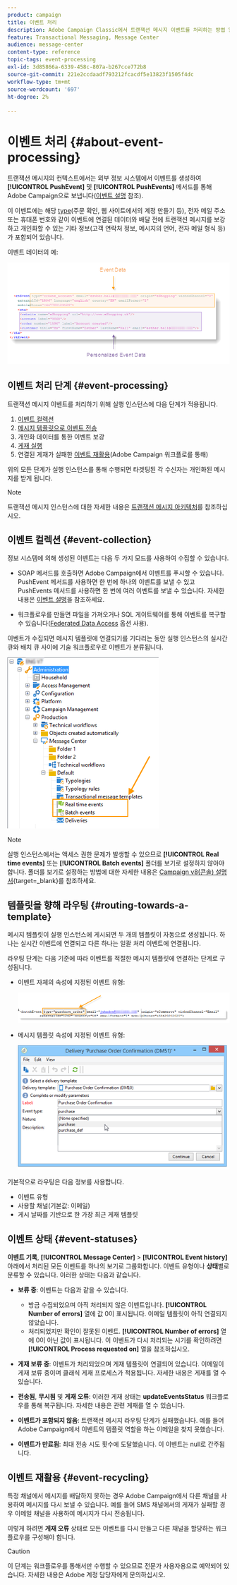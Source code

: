 ```yaml
---
product: campaign
title: 이벤트 처리
description: Adobe Campaign Classic에서 트랜잭션 메시지 이벤트를 처리하는 방법 알아보기
feature: Transactional Messaging, Message Center
audience: message-center
content-type: reference
topic-tags: event-processing
exl-id: 3d85866a-6339-458c-807a-b267cce772b8
source-git-commit: 221e2ccdaadf793212fcacdf5e13823f1505f4dc
workflow-type: tm+mt
source-wordcount: '697'
ht-degree: 2%

---
```


# 이벤트 처리 {#about-event-processing}



트랜잭션 메시지의 컨텍스트에서는 외부 정보 시스템에서 이벤트를 생성하여 **[!UICONTROL PushEvent]** 및 **[!UICONTROL PushEvents]** 메서드를 통해 Adobe Campaign으로 보냅니다([이벤트 설명](../../message-center/using/event-description.md) 참조).

이 이벤트에는 해당 [type](../../message-center/using/creating-event-types.md)(주문 확인, 웹 사이트에서의 계정 만들기 등), 전자 메일 주소 또는 휴대폰 번호와 같이 이벤트에 연결된 데이터와 배달 전에 트랜잭션 메시지를 보강하고 개인화할 수 있는 기타 정보(고객 연락처 정보, 메시지의 언어, 전자 메일 형식 등)가 포함되어 있습니다.

이벤트 데이터의 예:

![](assets/messagecenter_events_request_001.png)

## 이벤트 처리 단계 {#event-processing}

트랜잭션 메시지 이벤트를 처리하기 위해 실행 인스턴스에 다음 단계가 적용됩니다.

1. [이벤트 컬렉션](#event-collection)
1. [메시지 템플릿으로 이벤트 전송](#routing-towards-a-template)
1. 개인화 데이터를 통한 이벤트 보강
1. [게재 실행](../../message-center/using/delivery-execution.md)
1. 연결된 게재가 실패한 [이벤트 재활용](#event-recycling)(Adobe Campaign 워크플로를 통해)

위의 모든 단계가 실행 인스턴스를 통해 수행되면 타겟팅된 각 수신자는 개인화된 메시지를 받게 됩니다.

>[!NOTE]
>
>트랜잭션 메시지 인스턴스에 대한 자세한 내용은 [트랜잭션 메시지 아키텍처](../../message-center/using/transactional-messaging-architecture.md)를 참조하십시오.


## 이벤트 컬렉션 {#event-collection}

정보 시스템에 의해 생성된 이벤트는 다음 두 가지 모드를 사용하여 수집할 수 있습니다.

* SOAP 메서드를 호출하면 Adobe Campaign에서 이벤트를 푸시할 수 있습니다. PushEvent 메서드를 사용하면 한 번에 하나의 이벤트를 보낼 수 있고 PushEvents 메서드를 사용하면 한 번에 여러 이벤트를 보낼 수 있습니다. 자세한 내용은 [이벤트 설명](../../message-center/using/event-description.md)을 참조하세요.

* 워크플로우를 만들면 파일을 가져오거나 SQL 게이트웨이를 통해 이벤트를 복구할 수 있습니다([Federated Data Access](../../installation/using/about-fda.md) 옵션 사용).

이벤트가 수집되면 메시지 템플릿에 연결되기를 기다리는 동안 실행 인스턴스의 실시간 큐와 배치 큐 사이에 기술 워크플로우로 이벤트가 분류됩니다.

![](assets/messagecenter_events_queues_001.png)

>[!NOTE]
>
>실행 인스턴스에서는 액세스 권한 문제가 발생할 수 있으므로 **[!UICONTROL Real time events]** 또는 **[!UICONTROL Batch events]** 폴더를 보기로 설정하지 않아야 합니다. 폴더를 보기로 설정하는 방법에 대한 자세한 내용은 [Campaign v8(콘솔) 설명서](https://experienceleague.adobe.com/ko/docs/campaign/campaign-v8/config/configuration/folders-and-views){target=_blank}를 참조하세요.

## 템플릿을 향해 라우팅 {#routing-towards-a-template}

메시지 템플릿이 실행 인스턴스에 게시되면 두 개의 템플릿이 자동으로 생성됩니다. 하나는 실시간 이벤트에 연결되고 다른 하나는 일괄 처리 이벤트에 연결됩니다.

라우팅 단계는 다음 기준에 따라 이벤트를 적절한 메시지 템플릿에 연결하는 단계로 구성됩니다.

* 이벤트 자체의 속성에 지정된 이벤트 유형:

  ![](assets/messagecenter_event_type_001.png)

* 메시지 템플릿 속성에 지정된 이벤트 유형:

  ![](assets/messagecenter_event_type_002.png)

기본적으로 라우팅은 다음 정보를 사용합니다.

* 이벤트 유형
* 사용할 채널(기본값: 이메일)
* 게시 날짜를 기반으로 한 가장 최근 게재 템플릿

## 이벤트 상태 {#event-statuses}

**이벤트 기록**, **[!UICONTROL Message Center]** > **[!UICONTROL Event history]** 아래에서 처리된 모든 이벤트를 하나의 보기로 그룹화합니다. 이벤트 유형이나 **상태**&#x200B;별로 분류할 수 있습니다. 이러한 상태는 다음과 같습니다.

* **보류 중**: 이벤트는 다음과 같을 수 있습니다.

   * 방금 수집되었으며 아직 처리되지 않은 이벤트입니다. **[!UICONTROL Number of errors]** 열에 값 0이 표시됩니다. 이메일 템플릿이 아직 연결되지 않았습니다.
   * 처리되었지만 확인이 잘못된 이벤트. **[!UICONTROL Number of errors]** 열에 0이 아닌 값이 표시됩니다. 이 이벤트가 다시 처리되는 시기를 확인하려면 **[!UICONTROL Process requested on]** 열을 참조하십시오.

* **게재 보류 중**: 이벤트가 처리되었으며 게재 템플릿이 연결되어 있습니다. 이메일이 게재 보류 중이며 클래식 게재 프로세스가 적용됩니다. 자세한 내용은 게재를 열 수 있습니다.
* **전송됨**, **무시됨** 및 **게재 오류**: 이러한 게재 상태는 **updateEventsStatus** 워크플로우를 통해 복구됩니다. 자세한 내용은 관련 게재를 열 수 있습니다.
* **이벤트가 포함되지 않음**: 트랜잭션 메시지 라우팅 단계가 실패했습니다. 예를 들어 Adobe Campaign에서 이벤트의 템플릿 역할을 하는 이메일을 찾지 못했습니다.
* **이벤트가 만료됨**: 최대 전송 시도 횟수에 도달했습니다. 이 이벤트는 null로 간주됩니다.

## 이벤트 재활용 {#event-recycling}

특정 채널에서 메시지를 배달하지 못하는 경우 Adobe Campaign에서 다른 채널을 사용하여 메시지를 다시 보낼 수 있습니다. 예를 들어 SMS 채널에서의 게재가 실패할 경우 이메일 채널을 사용하여 메시지가 다시 전송됩니다.

이렇게 하려면 **게재 오류** 상태로 모든 이벤트를 다시 만들고 다른 채널을 할당하는 워크플로우를 구성해야 합니다.

>[!CAUTION]
>
>이 단계는 워크플로우를 통해서만 수행할 수 있으므로 전문가 사용자용으로 예약되어 있습니다. 자세한 내용은 Adobe 계정 담당자에게 문의하십시오.